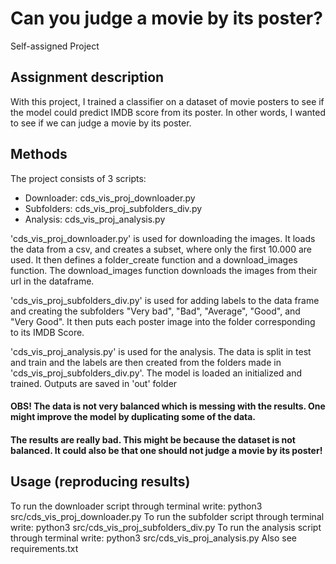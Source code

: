 # Can you judge a movie by its poster?
Self-assigned Project


## Assignment description
With this project, I trained a classifier on a dataset of movie posters to see if the model could predict IMDB score from its poster. 
In other words, I wanted to see if we can judge a movie by its poster. 

## Methods
The project consists of 3 scripts:
 * Downloader: cds_vis_proj_downloader.py
 * Subfolders: cds_vis_proj_subfolders_div.py
 * Analysis: cds_vis_proj_analysis.py

'cds_vis_proj_downloader.py' is used for downloading the images. It loads the data from a csv, and creates a subset, where only the first 10.000 are used. 
It then defines a folder_create function and a download_images function. The download_images function downloads the images from their url in the dataframe.

'cds_vis_proj_subfolders_div.py' is used for adding labels to the data frame and creating the subfolders "Very bad", "Bad", "Average", "Good", and "Very Good". It then puts each poster image into the folder corresponding to its IMDB Score.

'cds_vis_proj_analysis.py' is used for the analysis. The data is split in test and train and the labels are then created from the folders made in 'cds_vis_proj_subfolders_div.py'. The model is loaded an initialized and trained. Outputs are saved in 'out' folder

#### OBS! The data is not very balanced which is messing with the results. One might improve the model by duplicating some of the data. 
#### The results are really bad. This might be because the dataset is not balanced. It could also be that one should not judge a movie by its poster!

## Usage (reproducing results)
To run the downloader script through terminal write: python3 src/cds_vis_proj_downloader.py
To run the subfolder script through terminal write: python3 src/cds_vis_proj_subfolders_div.py
To run the analysis script through terminal write: python3 src/cds_vis_proj_analysis.py
Also see requirements.txt
